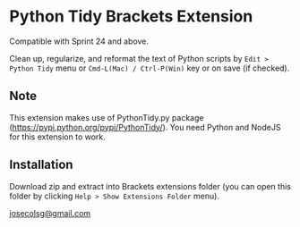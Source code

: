 Python Tidy Brackets Extension
==============================

Compatible with Sprint 24 and above.

Clean up, regularize, and reformat the text of Python scripts by `Edit > Python Tidy` menu or `Cmd-L(Mac) / Ctrl-P(Win)` key or on save (if checked).

Note
----

This extension makes use of PythonTidy.py package (https://pypi.python.org/pypi/PythonTidy/). You need Python and NodeJS for this extension to work.

Installation
------------

Download zip and extract into Brackets extensions folder (you can open this folder by clicking `Help > Show Extensions Folder` menu).


josecolsg@gmail.com
